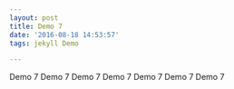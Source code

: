 ```yaml
---
layout: post
title: Demo 7
date: '2016-08-18 14:53:57'
tags: jekyll Demo

---
```



Demo 7
Demo 7
Demo 7
Demo 7
Demo 7
Demo 7
Demo 7
